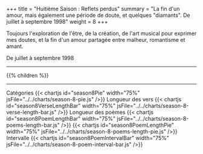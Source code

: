 +++
title = "Huitième Saison : Reflets perdus"
summary = "La fin d'un amour, mais également une période de doute, et quelques \"diamants\". De juillet à septembre 1998"
weight = 8
+++

Toujours l'exploration de l'être, de la création, de l'art musical pour exprimer mes doutes, et la fin d'un amour partagée entre malheur, romantisme et amant.

De juillet à septembre 1998

---
{{% children  %}}

---
Catégories
{{< chartjs id="season8Pie" width="75%" jsFile="../../charts/season-8-pie.js" />}}
Longueur des vers
{{< chartjs id="season8VerseLengthBar" width="75%" jsFile="../../charts/season-8-verse-length-bar.js" />}}
Longueur des poèmes
{{< chartjs id="season8PoemLengthBar" width="75%" jsFile="../../charts/season-8-poems-length-bar.js" />}}
{{< chartjs id="season8PoemLengthPie" width="75%" jsFile="../../charts/season-8-poems-length-pie.js" />}}
Intervalle
{{< chartjs id="season8PoemIntervalBar" width="75%" jsFile="../../charts/season-8-poem-interval-bar.js" />}}

